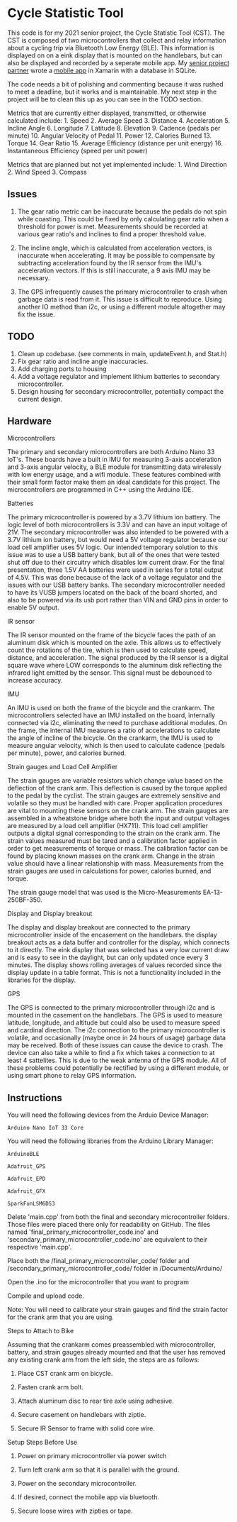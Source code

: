 # Cycle Statistic Tool

This code is for my 2021 senior project, the Cycle Statistic Tool (CST). The CST is composed of two microcontrollers that collect and relay information about a cycling trip via Bluetooth Low Energy (BLE). This information is displayed on on a eink display that is mounted on the handlebars, but can also be displayed and recorded by a seperate mobile app. My [senior project partner](https://github.com/Jacob-Hoff-man/) wrote a [mobile app](https://github.com/Jacob-Hoff-man/Companion) in Xamarin with a database in SQLite.

The code needs a bit of polishing and commenting because it was rushed to meet a deadline, but it works and is maintainable. My next step in the project will be to clean this up as you can see in the TODO section.



Metrics that are currently either displayed, transmitted, or otherwise calculated include:
	1. Speed
	2. Average Speed
	3. Distance
	4. Acceleration
	5. Incline Angle
	6. Longitude
	7. Latitude
	8. Elevation
	9. Cadence (pedals per minute)
	10. Angular Velocity of Pedal
	11. Power
	12. Calories Burned
	13. Torque
	14. Gear Ratio
	15. Average Efficiency (distance per unit energy)
	16. Instantaneous Efficiency (speed per unit power)



Metrics that are planned but not yet implemented include:
	1. Wind Direction
	2. Wind Speed
	3. Compass 




## Issues

1. The gear ratio metric can be inaccurate because the pedals do not spin while coasting. This could be fixed by only calculating gear ratio when a threshold for power is met. Measurements should be recorded at various gear ratio's and inclines to find a proper threshold value.



2. The incline angle, which is calculated from acceleration vectors, is inaccurate when accelerating. It may be possible to compensate by subtracting acceleration found by the IR sensor from the IMU's acceleration vectors. If this is still inaccurate, a 9 axis IMU may be necessary.



3. The GPS infrequently causes the primary microcontroller to crash when garbage data is read from it. This issue is difficult to reproduce. Using another IO method than i2c, or using a different module altogether may fix the issue.




## TODO

1. Clean up codebase. (see comments in main, updateEvent.h, and Stat.h)
2. Fix gear ratio and incline angle inaccuracies.
3. Add charging ports to housing
4. Add a voltage regulator and implement lithium batteries to secondary microcontroller.
5. Design housing for secondary microcontroller, potentially compact the current design.





## Hardware



Microcontrollers

The primary and secondary microcontrollers are both Arduino Nano 33 IoT's. These boards have a built in IMU for measuring 3-axis acceleration and 3-axis angular velocity, a BLE module for transmitting data wirelessly with low energy usage, and a wifi module. These features combined with their small form factor make them an ideal candidate for this project. The microcontrollers are programmed in C++ using the Arduino IDE.



Batteries

The primary microcontroller is powered by a 3.7V lithium ion battery. The logic level of both microcontrollers is 3.3V and can have an input voltage of 21V. The secondary microcontroller was also intended to be powered with a 3.7V lithium ion battery, but would need a 5V voltage regulator because our load cell amplifier uses 5V logic. Our intended temporary solution to this issue was to use a USB battery bank, but all of the ones that were tested shut off due to their circuitry which disables low current draw. For the final presentation, three 1.5V AA batteries were used in series for a total output of 4.5V. This was done because of the lack of a voltage regulator and the issues with our USB battery banks. The secondary microcontroller needed to have its VUSB jumpers located on the back of the board shorted, and also to be powered via its usb port rather than VIN and GND pins in order to enable 5V output.



IR sensor

The IR sensor mounted on the frame of the bicycle faces the path of an aluminum disk which is mounted on the axle. This allows us to effectively count the rotations of the tire, which is then used to calculate speed, distance, and acceleration. The signal produced by the IR sensor is a digital square wave where LOW corresponds to the aluminum disk reflecting the infrared light emitted by the sensor. This signal must be debounced to increase accuracy.




IMU

An IMU is used on both the frame of the bicycle and the crankarm. The microcontrollers selected have an IMU installed on the board, internally connected via i2c, eliminating the need to purchase additional modules. On the frame, the internal IMU measures a ratio of accelerations to calculate the angle of incline of the bicycle. On the crankarm, the IMU is used to measure angular velocity, which is then used to calculate cadence (pedals per minute), power, and calories burned.




Strain gauges and Load Cell Amplifier

The strain gauges are variable resistors which change value based on the deflection of the crank arm. This deflection is caused by the torque applied to the pedal by the cyclist. The strain gauges are extremely sensitive and volatile so they must be handled with care. Proper application procedures are vital to mounting these sensors on the crank arm. The strain gauges are assembled in a wheatstone bridge where both the input and output voltages are measured by a load cell amplifier (HX711). This load cell amplifier outputs a digital signal corresponding to the strain on the crank arm. The strain values measured must be tared and a calibration factor applied in order to get measurements of torque or mass. The calibration factor can be found by placing known masses on the crank arm. Change in the strain value should have a linear relationship with mass. Measurements from the strain gauges are used in calculations for power, calories burned, and torque.

The strain gauge model that was used is the Micro-Measurements EA-13-250BF-350.





Display and Display breakout

The display and display breakout are connected to the primary microcontroller inside of the encasement on the handlebars. the display breakout acts as a data buffer and controller for the display, which connects to it directly. The eink display that was selected has a very low current draw and is easy to see in the daylight, but can only updated once every 3 minutes. The display shows rolling averages of values recorded since the display update in a table format. This is not a functionality included in the libraries for the display.





GPS

The GPS is connected to the primary microcontroller through i2c and is mounted in the casement on the handlebars. The GPS is used to measure latitude, longitude, and altitude but could also be used to measure speed and cardinal direction. The i2c connection to the primary microcontroller is volatile, and occasionally (maybe once in 24 hours of usage) garbage data may be received. Both of these issues can cause the device to crash. The device can also take a while to find a fix which takes a connection to at least 4 sattelites. This is due to the weak antenna of the GPS module. All of these problems could potentially be rectified by using a different module, or using smart phone to relay GPS information.





## Instructions


You will need the following devices from the Arduio Device Manager:

	Arduino Nano IoT 33 Core



You will need the following libraries from the Arduino Library Manager:

	ArduinoBLE

	Adafruit_GPS

	Adafruit_EPD

	Adafruit_GFX

	SparkFunLSM6DS3




Delete 'main.cpp' from both the final and secondary microcontroller folders. Those files were placed there only for readability on GitHub. The files named 'final_primary_microcontroller_code.ino' and 'secondary_primary_microcontroller_code.ino' are equivalent to their respective 'main.cpp'.



Place both the /final_primary_microcontroller_code/ folder and /secondary_primary_microcontroller_code/ folder in /Documents/Arduino/



Open the .ino for the microcontroller that you want to program



Compile and upload code.


Note: You will need to calibrate your strain gauges and find the strain factor for the crank arm that you are using. 



Steps to Attach to Bike


Assuming that the crankarm comes preassembled with microcontroller, battery, and strain gauges already mounted and that the user has removed any existing crank arm from the left side, the steps are as follows:



1. Place CST crank arm on bicycle.

2. Fasten crank arm bolt.

3. Attach aluminum disc to rear tire axle using adhesive.

4. Secure casement on handlebars with ziptie.

5. Secure IR Sensor to frame with solid core wire.





Setup Steps Before Use


1. Power on primary microcontroller via power switch

2. Turn left crank arm so that it is parallel with the ground.

3. Power on the secondary microcontroller.

4. If desired, connect the mobile app via bluetooth.


6. Secure loose wires with zipties or tape.